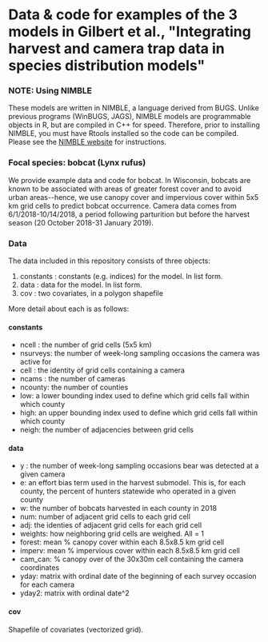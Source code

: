# Data & code for examples of the 3 models in Gilbert et al., "Integrating harvest and camera trap data in species distribution models"

### NOTE: Using NIMBLE

These models are written in NIMBLE, a language derived from BUGS. Unlike previous programs (WinBUGS, JAGS), NIMBLE models are programmable objects in R, but are compiled in C++ for speed. Therefore, prior to installing NIMBLE, you must have Rtools installed so the code can be compiled. Please see the [NIMBLE website](https://r-nimble.org/download) for instructions.

### Focal species: bobcat (Lynx rufus)

We provide example data and code for bobcat. In Wisconsin, bobcats are known to be associated with areas of greater forest cover and to avoid urban areas--hence, we use canopy cover and impervious cover within 5x5 km grid cells to predict bobcat occurrence. Camera data comes from 6/1/2018-10/14/2018, a period following parturition but before the harvest season (20 October 2018-31 January 2019).

### Data

The data included in this repository consists of three objects:

1. constants : constants (e.g. indices) for the model. In list form.
2. data : data for the model. In list form.
3. cov : two covariates, in a polygon shapefile

More detail about each is as follows:

#### constants

* ncell : the number of grid cells (5x5 km)
* nsurveys: the number of week-long sampling occasions the camera was active for
* cell : the identity of grid cells containing a camera
* ncams : the number of cameras
* ncounty: the number of counties
* low: a lower bounding index used to define which grid cells fall within which county
* high: an upper bounding index used to define which grid cells fall within which county
* neigh: the number of adjacencies between grid cells 

#### data

* y : the number of week-long sampling occasions bear was detected at a given camera
* e: an effort bias term used in the harvest submodel. This is, for each county, the percent of hunters statewide who operated in a given county
* w: the number of bobcats harvested in each county in 2018
* num: number of adjacent grid cells to each grid cell
* adj: the identies of adjacent grid cells for each grid cell
* weights: how neighboring grid cells are weighed. All = 1
* forest: mean % canopy cover within each 8.5x8.5 km grid cell
* imperv: mean % impervious cover within each 8.5x8.5 km grid cell
* cam_can: % canopy over of the 30x30m cell containing the camera coordinates
* yday: matrix with ordinal date of the beginning of each survey occasion for each camera
* yday2: matrix with ordinal date^2

#### cov

Shapefile of covariates (vectorized grid).

